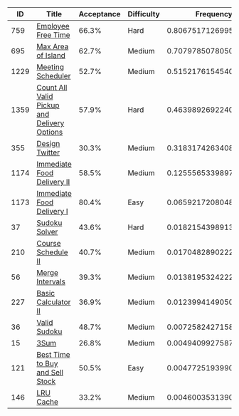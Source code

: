 |ID|Title|Acceptance|Difficulty|Frequency|
|----|-----|----|---|---|
|759|[Employee Free Time]( https://leetcode.com/problems/employee-free-time)|66.3%|Hard|0.8067517126995383|
|695|[Max Area of Island]( https://leetcode.com/problems/max-area-of-island)|62.7%|Medium|0.7079785078050851|
|1229|[Meeting Scheduler]( https://leetcode.com/problems/meeting-scheduler)|52.7%|Medium|0.5152176154540078|
|1359|[Count All Valid Pickup and Delivery Options]( https://leetcode.com/problems/count-all-valid-pickup-and-delivery-options)|57.9%|Hard|0.4639892692240469|
|355|[Design Twitter]( https://leetcode.com/problems/design-twitter)|30.3%|Medium|0.3183174263408411|
|1174|[Immediate Food Delivery II]( https://leetcode.com/problems/immediate-food-delivery-ii)|58.5%|Medium|0.12555653398976382|
|1173|[Immediate Food Delivery I]( https://leetcode.com/problems/immediate-food-delivery-i)|80.4%|Easy|0.06592172080482424|
|37|[Sudoku Solver]( https://leetcode.com/problems/sudoku-solver)|43.6%|Hard|0.01821543989134118|
|210|[Course Schedule II]( https://leetcode.com/problems/course-schedule-ii)|40.7%|Medium|0.01704828902223426|
|56|[Merge Intervals]( https://leetcode.com/problems/merge-intervals)|39.3%|Medium|0.013819532422258866|
|227|[Basic Calculator II]( https://leetcode.com/problems/basic-calculator-ii)|36.9%|Medium|0.01239941490503826|
|36|[Valid Sudoku]( https://leetcode.com/problems/valid-sudoku)|48.7%|Medium|0.007258242715805398|
|15|[3Sum]( https://leetcode.com/problems/3sum)|26.8%|Medium|0.004940992758742591|
|121|[Best Time to Buy and Sell Stock]( https://leetcode.com/problems/best-time-to-buy-and-sell-stock)|50.5%|Easy|0.0047725193990346675|
|146|[LRU Cache]( https://leetcode.com/problems/lru-cache)|33.2%|Medium|0.004600353139061353|
